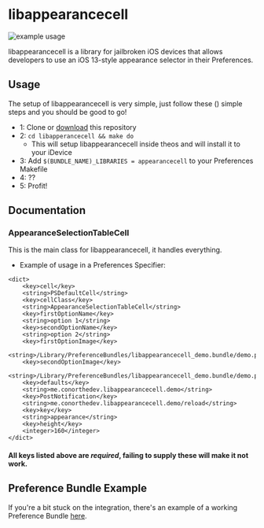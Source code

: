 # libappearancecell

![example usage](https://cdn.discordapp.com/attachments/643863144091090964/679285839246655488/image0.png)

libappearancecell is a library for jailbroken iOS devices that allows developers to use an iOS 13-style appearance selector in their Preferences. 

## Usage
The setup of libappearancecell is very simple, just follow these () simple steps and you should be good to go!
- 1: Clone or [download](https://github.com/ConorTheDev/libappearancecell/archive/master.zip) this repository
- 2: ``cd libapperancecell && make do``
    - This will setup libappearancecell inside theos and will install it to your iDevice
- 3: Add ``$(BUNDLE_NAME)_LIBRARIES = appearancecell`` to your Preferences Makefile
- 4: ??
- 5: Profit!

## Documentation
### AppearanceSelectionTableCell
This is the main class for libappearancecell, it handles everything.
+ Example of usage in a Preferences Specifier:
```plist
<dict>
    <key>cell</key>
    <string>PSDefaultCell</string>
    <key>cellClass</key>
    <string>AppearanceSelectionTableCell</string>
    <key>firstOptionName</key>
    <string>option 1</string>
    <key>secondOptionName</key>
    <string>option 2</string>
    <key>firstOptionImage</key>
    <string>/Library/PreferenceBundles/libappearancecell_demo.bundle/demo.png</string>
    <key>secondOptionImage</key>
    <string>/Library/PreferenceBundles/libappearancecell_demo.bundle/demo.png</string>
    <key>defaults</key>
    <string>me.conorthedev.libappearancecell.demo</string>
    <key>PostNotification</key>
    <string>me.conorthedev.libappearancecell.demo/reload</string>
    <key>key</key>
    <string>appearance</string>
    <key>height</key>
    <integer>160</integer>
</dict>
```
#### All keys listed above are *required*, failing to supply these will make it not work.

## Preference Bundle Example
If you're a bit stuck on the integration, there's an example of a working Preference Bundle [here](https://github.com/ConorTheDev/libappearancecell/tree/master/PreferencesExample).